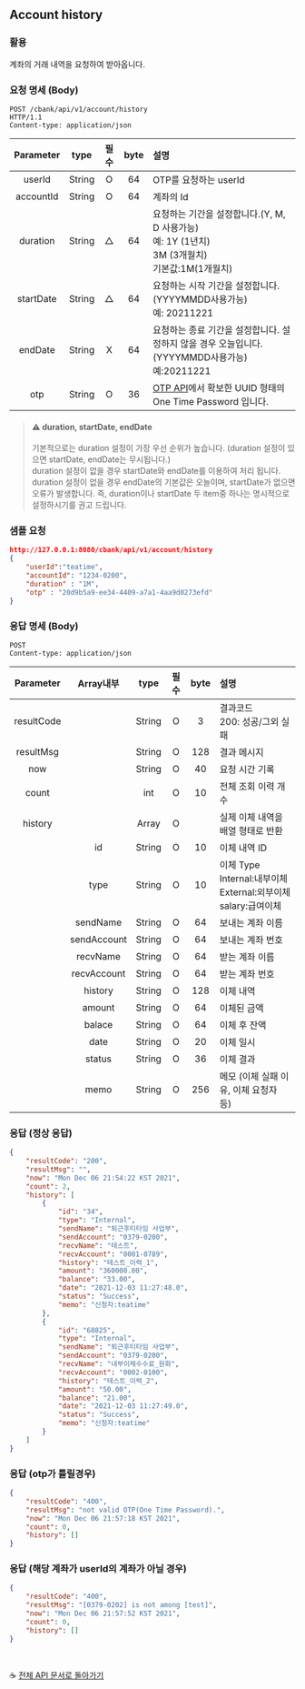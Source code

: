 
## Account history

### 활용
계좌의 거래 내역을 요청하여 받아옵니다.


### 요청 명세 (Body)
```
POST /cbank/api/v1/account/history
HTTP/1.1  
Content-type: application/json
```
|   Parameter  | type        |    필수    | byte |                             설명                           |
|:------------:|:-----------:|:----------:|:----:|:-----------------------------------------------------------| 
| userId|  String     |        O    |   64 | OTP를 요청하는 userId  |
| accountId|  String     |      O      |   64 | 계좌의 Id |
| duration|  String     |       △     |   64 | 요청하는 기간을 설정합니다.(Y, M, D 사용가능)<br>예: 1Y (1년치)<br>3M (3개월치)<br>기본값:1M(1개월치) |
| startDate|  String     |      △     |   64 | 요청하는 시작 기간을 설정합니다.(YYYYMMDD사용가능)<br>예: 20211221|
| endDate|  String     |    X    |   64 | 요청하는 종료 기간을 설정합니다. 설정하지 않을 경우 오늘입니다. (YYYYMMDD사용가능)<br>예:20211221|
| otp|  String     |     O       |   36 | [OTP API](/cbank/api/otp.md#otp)에서 확보한 UUID 형태의 One Time Password 입니다. |

> #### ⚠ duration, startDate, endDate  
> 기본적으로는 duration 설정이 가장 우선 순위가 높습니다. (duration 설정이 있으면 startDate, endDate는 무시됩니다.)<br>
> duration 설정이 없을 경우 startDate와 endDate를 이용하여 처리 됩니다.<br>
> duration 설정이 없을 경우 endDate의 기본값은 오늘이며, startDate가 없으면 오류가 발생합니다.
> 즉, duration이나 startDate 두 item중 하나는 명시적으로 설정하시기를 권고 드립니다.


### 샘플 요청
```json
http://127.0.0.1:8080/cbank/api/v1/account/history
{
    "userId":"teatime",
    "accountId": "1234-0200",
    "duration" : "1M",
    "otp" : "20d9b5a9-ee34-4409-a7a1-4aa9d0273efd"
}
```

### 응답 명세 (Body)
```
POST
Content-type: application/json
```
|   Parameter  | Array내부        | type        |    필수    | byte |                             설명                           |
|:------------:|:-----------:|:-----------:|:----------:|:----:|:-----------------------------------------------------------| 
| resultCode  |             |  String    |    O      |   3  | 결과코드<br>200: 성공/그외 실패  |
| resultMsg   |             |   String   |   O      |   128 | 결과 메시지 |
| now         |             |   String   |  O      |   40  | 요청 시간 기록  |
| count       |             |    int     |  O      |  10 | 전체 조회 이력 개수   |
| history     |             |    Array   | O      |   | 실제 이체 내역을 배열 형태로 반환 |
|             |      id     |    String  |   O      |  10 |  이체 내역 ID  |
|             |      type     |   String   |   O      |  10 |  이체 Type<br>Internal:내부이체<br>External:외부이체<br>salary:급여이체  |
|             |      sendName     |    String  |   O      |  64 | 보내는 계좌 이름 |
|             |      sendAccount     |    String  |   O      |  64 | 보내는 계좌 번호 |
|             |      recvName     |    String  |   O      |  64 | 받는 계좌 이름 |
|             |      recvAccount     |    String  |   O      |  64 | 받는 계좌 번호 |
|             |      history     |    String  |   O      |  128 | 이체 내역 |
|             |      amount     |    String  |   O      |  64 | 이체된 금액 |
|             |      balace     |    String  |   O      |  64 | 이체 후 잔액 |
|             |      date     |    String  |   O      |  20 | 이체 일시 |
|             |      status     |    String  |   O      |  36 | 이체 결과 |
|             |      memo     |    String  |   O      |  256 | 메모 (이체 실패 이유, 이체 요청자 등) |


### 응답 (정상 응답)
```json
{
    "resultCode": "200",
    "resultMsg": "",
    "now": "Mon Dec 06 21:54:22 KST 2021",
    "count": 2,
    "history": [
        {
            "id": "34",
            "type": "Internal",
            "sendName": "퇴근후티타임 사업부",
            "sendAccount": "0379-0200",
            "recvName": "테스트",
            "recvAccount": "0001-0789",
            "history": "테스트_이력_1",
            "amount": "360000.00",
            "balance": "33.00",
            "date": "2021-12-03 11:27:48.0",
            "status": "Success",
            "memo": "신청자:teatime"
        },
        {
            "id": "68825",
            "type": "Internal",
            "sendName": "퇴근후티타임 사업부",
            "sendAccount": "0379-0200",
            "recvName": "내부이체수수료_원화",
            "recvAccount": "0002-0100",
            "history": "테스트_이력_2",
            "amount": "50.00",
            "balance": "21.00",
            "date": "2021-12-03 11:27:49.0",
            "status": "Success",
            "memo": "신청자:teatime"
        }
    ]
}
```

### 응답 (otp가 틀릴경우)
```json
{
    "resultCode": "400",
    "resultMsg": "not valid OTP(One Time Password).",
    "now": "Mon Dec 06 21:57:18 KST 2021",
    "count": 0,
    "history": []
}
```

### 응답 (해당 계좌가 userId의 계좌가 아닐 경우)
```json
{
    "resultCode": "400",
    "resultMsg": "[0379-0202] is not among [test]",
    "now": "Mon Dec 06 21:57:52 KST 2021",
    "count": 0,
    "history": []
}
```
<br>

☕ [전체 API 문서로 돌아가기](/api.md)
